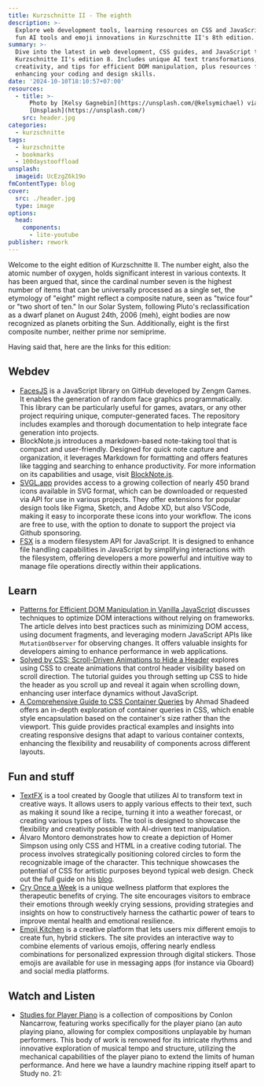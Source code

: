 ```yaml
---
title: Kurzschnitte II - The eighth
description: >-
  Explore web development tools, learning resources on CSS and JavaScript, plus
  fun AI tools and emoji innovations in Kurzschnitte II's 8th edition.
summary: >-
  Dive into the latest in web development, CSS guides, and JavaScript tips in
  Kurzschnitte II's edition 8. Includes unique AI text transformations, emoji
  creativity, and tips for efficient DOM manipulation, plus resources for
  enhancing your coding and design skills.
date: '2024-10-10T18:10:57+07:00'
resources:
  - title: >-
      Photo by [Kelsy Gagnebin](https://unsplash.com/@kelsymichael) via
      [Unsplash](https://unsplash.com/)
    src: header.jpg
categories:
  - kurzschnitte
tags:
  - kurzschnitte
  - bookmarks
  - 100daystooffload
unsplash:
  imageid: UcEzgZ6k19o
fmContentType: blog
cover:
  src: ./header.jpg
  type: image
options:
  head:
    components:
      - lite-youtube
publisher: rework
---
```


Welcome to the eight edition of Kurzschnitte II. The number eight, also the atomic number of oxygen, holds significant interest in various contexts. It has been argued that, since the cardinal number seven is the highest number of items that can be universally processed as a single set, the etymology of "eight" might reflect a composite nature, seen as "twice four" or "two short of ten." In our Solar System, following Pluto's reclassification as a dwarf planet on August 24th, 2006 (meh), eight bodies are now recognized as planets orbiting the Sun. Additionally, eight is the first composite number, neither prime nor semiprime.

Having said that, here are the links for this edition:

## Webdev

* [FacesJS](https://github.com/zengm-games/facesjs) is a JavaScript library on GitHub developed by Zengm Games. It enables the generation of random face graphics programmatically. This library can be particularly useful for games, avatars, or any other project requiring unique, computer-generated faces. The repository includes examples and thorough documentation to help integrate face generation into projects.
* BlockNote.js introduces a markdown-based note-taking tool that is compact and user-friendly. Designed for quick note capture and organization, it leverages Markdown for formatting and offers features like tagging and searching to enhance productivity. For more information on its capabilities and usage, visit [BlockNote.js](https://www.blocknotejs.org/).
* [SVGL.app](https://svgl.app/) provides access to a growing collection of nearly 450 brand icons available in SVG format, which can be downloaded or requested via API for use in various projects. They offer extensions for popular design tools like Figma, Sketch, and Adobe XD, but also VSCode, making it easy to incorporate these icons into your workflow. The icons are free to use, with the option to donate to support the project via Github sponsoring.
* [FSX](https://humanwhocodes.com/blog/2024/01/fsx-modern-filesystem-api-javascript/) is a modern filesystem API for JavaScript. It is designed to enhance file handling capabilities in JavaScript by simplifying interactions with the filesystem, offering developers a more powerful and intuitive way to manage file operations directly within their applications.

## Learn

* [Patterns for Efficient DOM Manipulation in Vanilla JavaScript](https://blog.logrocket.com/patterns-efficient-dom-manipulation-vanilla-javascript/) discusses techniques to optimize DOM interactions without relying on frameworks. The article delves into best practices such as minimizing DOM access, using document fragments, and leveraging modern JavaScript APIs like `MutationObserver` for observing changes. It offers valuable insights for developers aiming to enhance performance in web applications.
* [Solved by CSS: Scroll-Driven Animations to Hide a Header](https://www.bram.us/2024/09/29/solved-by-css-scroll-driven-animations-hide-a-header-when-scrolling-up-show-it-again-when-scrolling-down/) explores using CSS to create animations that control header visibility based on scroll direction. The tutorial guides you through setting up CSS to hide the header as you scroll up and reveal it again when scrolling down, enhancing user interface dynamics without JavaScript.
* [A Comprehensive Guide to CSS Container Queries](https://ishadeed.com/article/css-container-query-guide/) by Ahmad Shadeed offers an in-depth exploration of container queries in CSS, which enable style encapsulation based on the container's size rather than the viewport. This guide provides practical examples and insights into creating responsive designs that adapt to various container contexts, enhancing the flexibility and reusability of components across different layouts.

## Fun and stuff

* [TextFX](https://textfx.withgoogle.com/) is a tool created by Google that utilizes AI to transform text in creative ways. It allows users to apply various effects to their text, such as making it sound like a recipe, turning it into a weather forecast, or creating various types of lists. The tool is designed to showcase the flexibility and creativity possible with AI-driven text manipulation.
* Álvaro Montoro demonstrates how to create a depiction of Homer Simpson using only CSS and HTML in a creative coding tutorial. The process involves strategically positioning colored circles to form the recognizable image of the character. This technique showcases the potential of CSS for artistic purposes beyond typical web design. Check out the full guide on his [blog](https://alvaromontoro.com/blog/67853/drawing-homer-simpson-using-circles-in-css).
* [Cry Once a Week](https://www.cryonceaweek.com/) is a unique wellness platform that explores the therapeutic benefits of crying. The site encourages visitors to embrace their emotions through weekly crying sessions, providing strategies and insights on how to constructively harness the cathartic power of tears to improve mental health and emotional resilience.
* [Emoji Kitchen](https://emojikitchen.com/) is a creative platform that lets users mix different emojis to create fun, hybrid stickers. The site provides an interactive way to combine elements of various emojis, offering nearly endless combinations for personalized expression through digital stickers. Those emojis are available for use in messaging apps (for instance via Gboard) and social media platforms.

## Watch and Listen

* [Studies for Player Piano](https://en.wikipedia.org/wiki/Studies_for_Player_Piano_(Nancarrow)) is a collection of compositions by Conlon Nancarrow, featuring works specifically for the player piano (an auto playing piano, allowing for complex compositions unplayable by human performers. This body of work is renowned for its intricate rhythms and innovative exploration of musical tempo and structure, utilizing the mechanical capabilities of the player piano to extend the limits of human performance. And here we have a laundry machine ripping itself apart to Study no. 21:

<lite-youtube videoid="8T9xSoaXPPg" />
